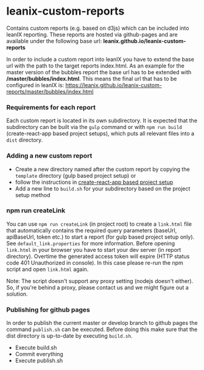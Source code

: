 # leanix-custom-reports

Contains custom reports (e.g. based on d3js) which can be included into leanIX reporting.
These reports are hosted via github-pages and are available under the following base url: **leanix.github.io/leanix-custom-reports**

In order to include a custom report into leanIX you have to extend the base url with the path to the target reports index.html. As an example for the master version of the bubbles report the base url has to be extended with **/master/bubbles/index.html**. This means the final url that has to be configured in leanIX is: https://leanix.github.io/leanix-custom-reports/master/bubbles/index.html

### Requirements for each report

Each custom report is located in its own subdirectory. It is expected that the subdirectory can be built via the ```gulp``` command or with ```npm run build``` (create-react-app based project setups), which puts all relevant files into a ```dist``` directory.

### Adding a new custom report

* Create a new directory named after the custom report by copying the ```template``` directory (gulp based project setup) or
* follow the instructions in [create-react-app based project setup](HowToCreateReactApp.md)
* Add a new line to ```build.sh``` for your subdirectory based on the project setup method

### npm run createLink

You can use ```npm run createLink``` (in project root) to create a ```link.html``` file that automatically contains the required query parameters (baseUrl, apiBaseUrl, token etc.) to start a report (for gulp based project setup only). See ```default_link.properties``` for more information. Before opening ```link.html``` in your browser you have to start your dev server (in report directory). Overtime the generated access token will expire (HTTP status code 401 Unauthorized in console). In this case please re-run the npm script and open ```link.html``` again.

Note: The script doesn't support any proxy setting (nodejs doesn't either). So, if you're behind a proxy, please contact us and we might figure out a solution.

### Publishing for github pages

In order to publish the current master or develop branch to github pages the command ```publish.sh``` can be executed. Before doing this make sure that the dist directory is up-to-date by executing ```build.sh```.

* Execute build.sh
* Commit everything
* Execute publish.sh
